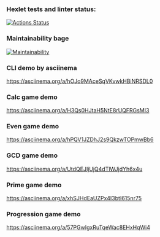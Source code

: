 ### Hexlet tests and linter status:
[![Actions Status](https://github.com/sudoapt/python-project-49/actions/workflows/hexlet-check.yml/badge.svg)](https://github.com/sudoapt/python-project-49/actions)

### Maintainability bage
[![Maintainability](https://api.codeclimate.com/v1/badges/c7fc16db91986f737b61/maintainability)](https://codeclimate.com/github/sudoapt/python-project-49/maintainability)


### CLI demo by asciinema
https://asciinema.org/a/hOJo9MAceSqVKvwkHBiNRSDL0

### Calc game demo
https://asciinema.org/a/H3Qs0HJtaH5NtE8rUQFRGsMI3

### Even game demo
https://asciinema.org/a/hPQV1JZDhJ2s9QkzwTOPmwBb6

### GCD game demo
https://asciinema.org/a/UtdQEJIjUjQ4dTlWJjdYh6x4u

### Prime game demo
https://asciinema.org/a/xhSJHdEaUZPx4I3btI615nr75

### Progression game demo
https://asciinema.org/a/57PGwIgxRuTqeWac8EHxHqWi4